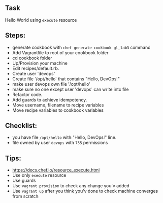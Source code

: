 ## Task
Hello World using `execute` resource

## Steps:
- generate cookbook with `chef generate cookbook gl_lab3` command
- Add Vagrantfile to root of your cookbook folder
- cd cookbook folder
- Up/Provision your machine
- Edit recipes/default.rb.
 - Create user 'devops'
 - Create file '/opt/hello' that contains "Hello, DevOps!"
 - make user devops own file '/opt/hello'
 - make sure no one except user 'devops' can write into file
- Refactor code.
 - Add guards to achieve idempotency.
 - Move username, filename to recipe variables
 - Move recipe variables to cookbook variables

## Checklist:
- you have file `/opt/hello` with "Hello, DevOps!" line.
- file owned by user `devops` with `755` permissions

## Tips:
- https://docs.chef.io/resource_execute.html
- Use only `execute` resource
- Use guards
- Use `vagrant provision` to check any change you'v added
- Use `vagrant up` after you think you'v done to check machine converges from scratch
